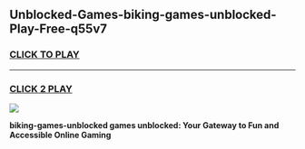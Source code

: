 
## Unblocked-Games-biking-games-unblocked-Play-Free-q55v7
<h3>
<a href="https://premium76.site?title=biking-games-unblocked&ref=23A">CLICK TO PLAY</a></h3>
<hr>

<h3>
<a href="https://premium76.site?title=biking-games-unblocked&ref=23A">CLICK 2 PLAY</a>
  
</h3>

<a href="https://premium76.site?title=biking-games-unblocked&ref=23A"><img src="https://clearcache.store/games.png"></a>


**biking-games-unblocked games unblocked: Your Gateway to Fun and Accessible Online Gaming**
